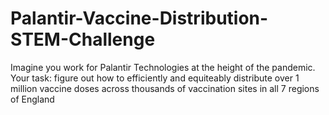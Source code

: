 # Palantir-Vaccine-Distribution-STEM-Challenge

Imagine you work for Palantir Technologies at the height of the pandemic. Your task: figure out how to efficiently and equiteably distribute over 1 million vaccine doses across thousands of vaccination sites in all 7 regions of England
